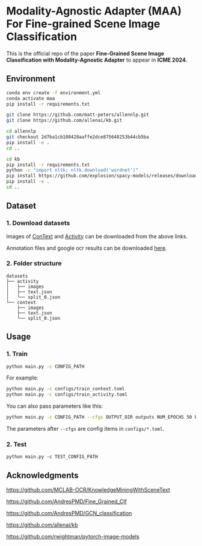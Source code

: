 # Modality-Agnostic Adapter (MAA) For Fine-grained Scene Image Classification

This is the official repo of the paper **Fine-Grained Scene Image Classification with Modality-Agnostic Adapter** to appear in **ICME 2024**.

## Environment

```bash
conda env create -f environment.yml
conda activate maa
pip install -r requirements.txt

git clone https://github.com/matt-peters/allennlp.git
git clone https://github.com/allenai/kb.git

cd allennlp
git checkout 2d7ba1cb108428aaffe2dce875648253b44cb5ba
pip install -e .
cd ..

cd kb
pip install -r requirements.txt 
python -c "import nltk; nltk.download('wordnet')"
pip install https://github.com/explosion/spacy-models/releases/download/en_core_web_sm-2.0.0/en_core_web_sm-2.0.0.tar.gz
pip install -e .
cd ..
```

## Dataset

### 1. Download datasets

Images of [ConText](https://staff.fnwi.uva.nl/s.karaoglu/datasetWeb/Dataset.html) and [Activity](https://github.com/MCLAB-OCR/KnowledgeMiningWithSceneText/blob/main/README_datasets.md) can be downloaded from the above links.

Annotation files and google ocr results can be downloaded [here](https://drive.google.com/file/d/1sWO9Ek0m-WfPmstY_ytWZQYsXNgDBnhb/view?usp=sharing).

### 2. Folder structure

```
datasets
├── activity
│   ├── images
│   ├── text.json
│   └── split_0.json
└── context
    ├── images
    ├── text.json
    └── split_0.json
```

## Usage

### 1. Train

```bash
python main.py -c CONFIG_PATH
```

For example:

```bash
python main.py -c configs/train_context.toml
python main.py -c configs/train_activity.toml
```

You can also pass parameters like this:

```bash
python main.py -c CONFIG_PATH --cfgs OUTPUT_DIR outputs NUM_EPOCHS 50 BATCH_SIZE_PERGPU 8
```

The parameters after `--cfgs` are config items in `configs/*.toml`.

### 2. Test

```
python main.py -c TEST_CONFIG_PATH
```

## Acknowledgments

https://github.com/MCLAB-OCR/KnowledgeMiningWithSceneText

https://github.com/AndresPMD/Fine_Grained_Clf

https://github.com/AndresPMD/GCN_classification

https://github.com/allenai/kb

https://github.com/rwightman/pytorch-image-models
